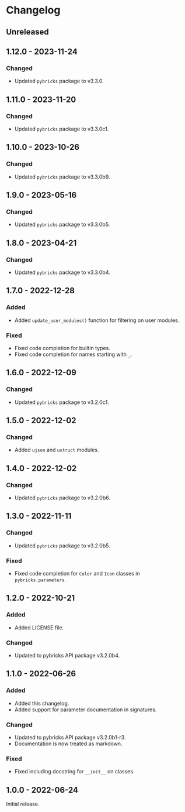 # Changelog

<!-- refer to https://keepachangelog.com/en/1.0.0/ for guidance -->

## Unreleased

## 1.12.0 - 2023-11-24

### Changed
- Updated `pybricks` package to v3.3.0.

## 1.11.0 - 2023-11-20

### Changed
- Updated `pybricks` package to v3.3.0c1.

## 1.10.0 - 2023-10-26

### Changed
- Updated `pybricks` package to v3.3.0b9.

## 1.9.0 - 2023-05-16

### Changed
- Updated `pybricks` package to v3.3.0b5.

## 1.8.0 - 2023-04-21

### Changed
- Updated `pybricks` package to v3.3.0b4.

## 1.7.0 - 2022-12-28

### Added
- Added `update_user_modules()` function for filtering on user modules.

### Fixed
- Fixed code completion for builtin types.
- Fixed code completion for names starting with `_`.

## 1.6.0 - 2022-12-09

### Changed
- Updated `pybricks` package to v3.2.0c1.

## 1.5.0 - 2022-12-02

### Changed
- Added `ujson` and `ustruct` modules.

## 1.4.0 - 2022-12-02

### Changed
- Updated `pybricks` package to v3.2.0b6.

## 1.3.0 - 2022-11-11

### Changed
- Updated `pybricks` package to v3.2.0b5.

### Fixed
- Fixed code completion for `Color` and `Icon` classes in `pybricks.parameters`.

## 1.2.0 - 2022-10-21

### Added
- Added LICENSE file.

### Changed
- Updated to pybricks API package v3.2.0b4.

## 1.1.0 - 2022-06-26

### Added
- Added this changelog.
- Added support for parameter documentation in signatures.

### Changed
- Updated to pybricks API package v3.2.0b1-r3.
- Documentation is now treated as markdown.

### Fixed
- Fixed including docstring for `__init__` on classes.

## 1.0.0 - 2022-06-24

Initial release.
